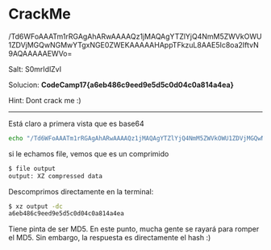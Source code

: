 # CrackMe

/Td6WFoAAATm1rRGAgAhARwAAAAQz1jMAQAgYTZlYjQ4NmM5ZWVkOWU1ZDVjMGQwNGMwYTgxNGE0ZWEKAAAAAHAppTFkzuL8AAE5Ic8oa2IftvN9AQAAAAAEWVo=

Salt: S0mrIdlZvI

Solucion: **CodeCamp17{a6eb486c9eed9e5d5c0d04c0a814a4ea}**

Hint: Dont crack me :)

-------------------------------------------------------


Está claro a primera vista que es base64

```bash
echo "/Td6WFoAAATm1rRGAgAhARwAAAAQz1jMAQAgYTZlYjQ4NmM5ZWVkOWU1ZDVjMGQwNGMwYTgxNGE0ZWEKAAAAAHAppTFkzuL8AAE5Ic8oa2IftvN9AQAAAAAEWVo=" | base64 -d > output
```

si le echamos file, vemos que es un comprimido

```bash
$ file output 
output: XZ compressed data
```

Descomprimos directamente en la terminal:

```bash
$ xz output -dc
a6eb486c9eed9e5d5c0d04c0a814a4ea
```

Tiene pinta de ser MD5. En este punto, mucha gente se rayará para romper el MD5. Sin embargo, la respuesta es directamente el hash :)
